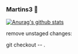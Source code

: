 ### Martins3 👋


[![Anurag's github stats](https://github-readme-stats.vercel.app/api?username=Martins3)](https://github.com/anuraghazra/github-readme-stats)

remove unstaged changes:

git checkout -- .
